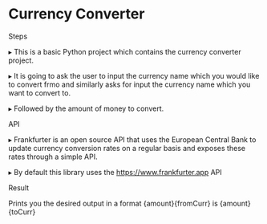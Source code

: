 # Currency Converter

Steps

▸ This is a basic Python project which contains the currency converter project.

▸ It is going to ask the user to input the currency name which you would like to convert frmo and similarly asks for input the currency name which you want to convert to.

▸ Followed by the amount of money to convert.

API

▸ Frankfurter is an open source API that uses the European Central Bank to update currency conversion rates on a regular basis and exposes these rates through a simple API.

▸ By default this library uses the https://www.frankfurter.app API

Result

Prints you the desired output in a format {amount}{fromCurr} is {amount}{toCurr}
